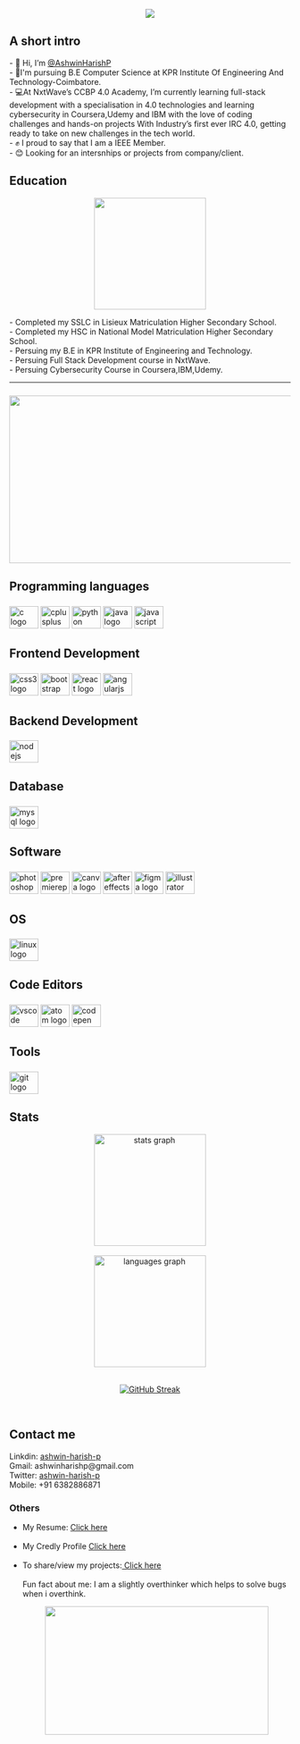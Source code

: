 <p align="center">
  <img src="https://user-images.githubusercontent.com/99186533/207327992-1eb94d69-7552-4687-b835-8993b2ed3c8b.gif" />
</p>

<h2>A short intro</h2>
- 👋 Hi, I’m <a href="https://drive.google.com/file/d/1pG6ffeTZKdCqTAt0_OlMhcJrj7NctMTd/view?usp=sharing" target="_blank">@AshwinHarishP</a> <br/>
- 📖I'm pursuing B.E Computer Science at KPR Institute Of Engineering And Technology-Coimbatore.<br/>
- 💻At NxtWave’s CCBP 4.0 Academy, I’m currently learning full-stack development with a specialisation in 4.0 technologies and learning cybersecurity in   Coursera,Udemy and IBM with the love of coding challenges and hands-on projects With Industry’s first ever IRC 4.0, getting ready to take on new challenges in the tech world. <br/>
- ✊ I proud to say that I am a IEEE Member.<br/>
- 😊 Looking for an intersnhips or projects from company/client. <br/>
<h2>Education</h2>
<p align="center"> <img height="200"src="https://user-images.githubusercontent.com/99186533/207382565-ffa98cbc-480f-438d-87cc-03f13b6ae0c2.gif"  /> </p>
- Completed my SSLC in Lisieux Matriculation Higher Secondary School. </br>
- Completed my HSC in National Model Matriculation Higher Secondary School. <br/>
- Persuing my B.E in KPR Institute of Engineering and Technology.  <br/>   
- Persuing Full Stack Development course in NxtWave. <br/>
- Persuing Cybersecurity Course in Coursera,IBM,Udemy. <br/>
<hr>

###

<div align="left">
</div>

###
<p align="center" >
  <img height="300" width="600" src="https://user-images.githubusercontent.com/99186533/207393569-3d86926b-7409-4fd2-9543-2b7224ff8c2b.jpg" />
</p>




<h2 align="left">Programming languages</h2>

###

<div align="left">
  <img src="https://cdn.jsdelivr.net/gh/devicons/devicon/icons/c/c-original.svg" height="40" width="52" alt="c logo"  />
  <img src="https://cdn.jsdelivr.net/gh/devicons/devicon/icons/cplusplus/cplusplus-original.svg" height="40" width="52" alt="cplusplus logo"  />
  <img src="https://cdn.jsdelivr.net/gh/devicons/devicon/icons/python/python-original.svg" height="40" width="52" alt="python logo"  />
  <img src="https://cdn.jsdelivr.net/gh/devicons/devicon/icons/java/java-original.svg" height="40" width="52" alt="java logo"  />
  <img src="https://cdn.jsdelivr.net/gh/devicons/devicon/icons/javascript/javascript-original.svg" height="40" width="52" alt="javascript logo"  />
</div>

###

<h2 align="left">Frontend Development</h2>

###

<div align="left">
  <img src="https://cdn.jsdelivr.net/gh/devicons/devicon/icons/css3/css3-original.svg" height="40" width="52" alt="css3 logo"  />
  <img src="https://cdn.jsdelivr.net/gh/devicons/devicon/icons/bootstrap/bootstrap-original.svg" height="40" width="52" alt="bootstrap logo"  />
  <img src="https://cdn.jsdelivr.net/gh/devicons/devicon/icons/react/react-original.svg" height="40" width="52" alt="react logo"  />
  <img src="https://cdn.jsdelivr.net/gh/devicons/devicon/icons/angularjs/angularjs-original.svg" height="40" width="52" alt="angularjs logo"  />
</div>

###

<h2 align="left">Backend Development</h2>

###

<div align="left">
  <img src="https://cdn.jsdelivr.net/gh/devicons/devicon/icons/nodejs/nodejs-original.svg" height="40" width="52" alt="nodejs logo"  />
</div>

###

<h2 align="left">Database</h2>

###

<div align="left">
  <img src="https://cdn.jsdelivr.net/gh/devicons/devicon/icons/mysql/mysql-original.svg" height="40" width="52" alt="mysql logo"  />
</div>

###

<h2 align="left">Software</h2>

###

<div align="left">
  <img src="https://cdn.jsdelivr.net/gh/devicons/devicon/icons/photoshop/photoshop-line.svg" height="40" width="52" alt="photoshop logo"  />
  <img src="https://cdn.jsdelivr.net/gh/devicons/devicon/icons/premierepro/premierepro-original.svg" height="40" width="52" alt="premierepro logo"  />
  <img src="https://cdn.jsdelivr.net/gh/devicons/devicon/icons/canva/canva-original.svg" height="40" width="52" alt="canva logo"  />
  <img src="https://cdn.jsdelivr.net/gh/devicons/devicon/icons/aftereffects/aftereffects-original.svg" height="40" width="52" alt="aftereffects logo"  />
  <img src="https://cdn.jsdelivr.net/gh/devicons/devicon/icons/figma/figma-original.svg" height="40" width="52" alt="figma logo"  />
  <img src="https://cdn.jsdelivr.net/gh/devicons/devicon/icons/illustrator/illustrator-plain.svg" height="40" width="52" alt="illustrator logo"  />
</div>

###

<h2 align="left">OS</h2>

###

<div align="left">
  <img src="https://cdn.jsdelivr.net/gh/devicons/devicon/icons/linux/linux-original.svg" height="40" width="52" alt="linux logo"  />
</div>

###

<h2 align="left">Code Editors</h2>

###

<div align="left">
  <img src="https://cdn.jsdelivr.net/gh/devicons/devicon/icons/vscode/vscode-original-wordmark.svg" height="40" width="52" alt="vscode logo"  />
  <img src="https://cdn.jsdelivr.net/gh/devicons/devicon/icons/atom/atom-original-wordmark.svg" height="40" width="52" alt="atom logo"  />
  <img src="https://cdn.jsdelivr.net/gh/devicons/devicon/icons/codepen/codepen-plain.svg" height="40" width="52" alt="codepen logo"  />
</div>

###

<h2 align="left">Tools</h2>

###

<div align="left">
  <img src="https://cdn.jsdelivr.net/gh/devicons/devicon/icons/git/git-original.svg" height="40" width="52" alt="git logo"  />
</div>

###

<h2> Stats </h2>

<div align= "center">
  <img margin="10" src="https://github-readme-stats.vercel.app/api?hide_title=false&hide_rank=false&show_icons=true&include_all_commits=true&icon_color=FBCA04&title_color=FBCA04&count_private=true&disable_animations=false&theme=dark&locale=en&hide_border=false&card_width=470&username=AshwinHarishP" height="200" alt="stats graph"  /> </div> </br>
</div>

<div align="center">
  <img margin="10" src="https://github-readme-stats.vercel.app/api/top-langs?locale=en&hide_title=false&layout=compact&card_width=400&langs_count=5&theme=dark&icon_color=FBCA04&title_color=FBCA04&hide_border=false&username=AshwinHarishP" height="200" alt="languages graph" />
  <br /><br />
</div>
<div align="center" >

[![GitHub Streak](https://streak-stats.demolab.com?user=AshwinHarishP&height="200"&theme=dark&card_width=485&icon_color=FBCA04&title_color=FBCA04&hide_border=false)](https://git.io/streak-stats)

<br>


</div
  
###
<h2>Contact me </h2>
<p>
   Linkdin: <a href="https://www.linkedin.com/in/ashwin-harish-p/" target="_blank">ashwin-harish-p </a> <br/>
   Gmail: ashwinharishp@gmail.com </br>
   Twitter: <a href="https://twitter.com/AshwinHarishP" target="_blank">ashwin-harish-p </a> <br/>
   Mobile: +91 6382886871
</p>
<h3>
  Others
 </h3>
 <p> 
  <ul>
    <li> My Resume: <a href="https://drive.google.com/file/d/1pG6ffeTZKdCqTAt0_OlMhcJrj7NctMTd/view?usp=sharing" target=_blank>Click here</a> </li><br/>
    <li> My Credly Profile <a href="https://www.credly.com/earner/earned" target=_blank>Click here</a> </li><br/>
    <li> To share/view my projects:<a href="https://github.com/AshwinHarishP" target=_blank> Click here</a> </li><br/>
    Fun fact about me: I am a slightly overthinker which helps to solve bugs when i overthink.
</p>

<div align="center">
  <img src="https://user-images.githubusercontent.com/99186533/207407275-5fe62620-959f-4b12-be1d-f54c66a10e1a.gif" height="230" width="400"  />
</div>




